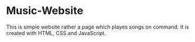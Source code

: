 # Music-Website
This is simple website rather a page which playes songs on command.
It is created with HTML, CSS and JavaScript.

